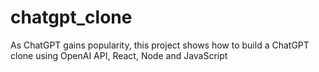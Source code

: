 # chatgpt_clone
As ChatGPT gains popularity, this project shows how to build a ChatGPT clone using OpenAI API, React, Node and JavaScript
